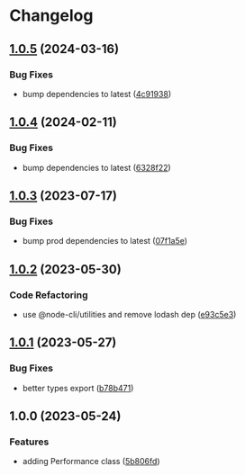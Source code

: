 # Changelog

## [1.0.5](https://github.com/aversini/node-cli/compare/perf-v1.0.4...perf-v1.0.5) (2024-03-16)


### Bug Fixes

* bump dependencies to latest ([4c91938](https://github.com/aversini/node-cli/commit/4c9193837c89d3aa9b4f82afa22e3f0668fdea6e))

## [1.0.4](https://github.com/aversini/node-cli/compare/perf-v1.0.3...perf-v1.0.4) (2024-02-11)


### Bug Fixes

* bump dependencies to latest ([6328f22](https://github.com/aversini/node-cli/commit/6328f22523f7760932d563f79cace26715b17d7d))

## [1.0.3](https://github.com/aversini/node-cli/compare/perf-v1.0.2...perf-v1.0.3) (2023-07-17)


### Bug Fixes

* bump prod dependencies to latest ([07f1a5e](https://github.com/aversini/node-cli/commit/07f1a5e098be2990e4cc2387b9ad5dfc0ae89b2a))

## [1.0.2](https://github.com/aversini/node-cli/compare/perf-v1.0.1...perf-v1.0.2) (2023-05-30)


### Code Refactoring

* use @node-cli/utilities and remove lodash dep ([e93c5e3](https://github.com/aversini/node-cli/commit/e93c5e3d269d8ee3432c690fdfda982668331254))

## [1.0.1](https://github.com/aversini/node-cli/compare/perf-v1.0.0...perf-v1.0.1) (2023-05-27)


### Bug Fixes

* better types export ([b78b471](https://github.com/aversini/node-cli/commit/b78b471a5206bd3f5e556199946f934d16020ce6))

## 1.0.0 (2023-05-24)


### Features

* adding Performance class ([5b806fd](https://github.com/aversini/node-cli/commit/5b806fd6c1de08c8f17691d6e0e1bd181d464975))
